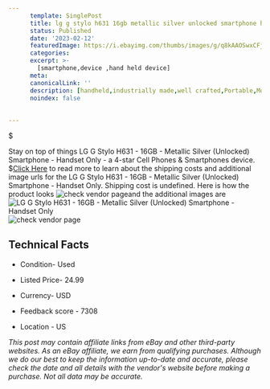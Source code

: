 ```yaml
---
      template: SinglePost
      title: lg g stylo h631 16gb metallic silver unlocked smartphone handset only
      status: Published
      date: '2023-02-12'
      featuredImage: https://i.ebayimg.com/thumbs/images/g/q8kAAOSwxCFjD2XW/s-l225.jpg
      categories: 
      excerpt: >-
        [smartphone,device ,hand held device]
      meta:
      canonicalLink: ''
      description: [handheld,industrially made,well crafted,Portable,Mobile,Compact,Convenient,Lightweight,Maneuverable,Man-portable,Miniature,Carriable,Hand-held,Light,Holdable,Transportable,Mobile device,Pocket-sized,On-the-go,Wireless,Cordless,Compact size,Convenient size, smartphone,device ,hand held device]
      noindex: false
      
        
---
```

$

Stay on top of things LG G Stylo H631 - 16GB - Metallic Silver (Unlocked) Smartphone - Handset Only - a 4-star Cell Phones & Smartphones device.
$[Click Here](https://www.ebay.com/itm/134215896767?hash=item1f3fe40ebf%3Ag%3Aq8kAAOSwxCFjD2XW&mkevt=1&mkcid=1&mkrid=711-53200-19255-0&campid=%253CePNCampaignId%253E&customid=%253CreferenceId%253E&toolid=10049) to read more to learn about the shipping costs and additional image urls for the LG G Stylo H631 - 16GB - Metallic Silver (Unlocked) Smartphone - Handset Only. Shipping cost is undefined. Here is how the product looks ![check vendor page](https://i.ebayimg.com/thumbs/images/g/q8kAAOSwxCFjD2XW/s-l225.jpg)and the additional images are![LG G Stylo H631 - 16GB - Metallic Silver (Unlocked) Smartphone - Handset Only](https://i.ebayimg.com/images/g/q8kAAOSwxCFjD2XW/s-l1600.jpg)![check vendor page](https://origin-galleryplus.ebayimg.com/ws/web/134215896767_2_0_1/225x225.jpg,https://origin-galleryplus.ebayimg.com/ws/web/134215896767_3_0_1/225x225.jpg,https://origin-galleryplus.ebayimg.com/ws/web/134215896767_4_0_1/225x225.jpg,https://origin-galleryplus.ebayimg.com/ws/web/134215896767_5_0_1/225x225.jpg,https://origin-galleryplus.ebayimg.com/ws/web/134215896767_6_0_1/225x225.jpg,https://origin-galleryplus.ebayimg.com/ws/web/134215896767_7_0_1/225x225.jpg)



 ## Technical Facts 



     
      

 - Condition- Used 


      

 - Listed Price- 24.99 


      

 - Currency- USD 


      

 - Feedback score - 7308 


      

 - Location - US 


      
      

 *_This post may contain affiliate links from eBay and other third-party websites. As an eBay affiliate, we earn from qualifying purchases. Although we do our best to keep the information up-to-date and accurate, please check the date and all details with the vendor's website before making a purchase. Not all data may be accurate._*






